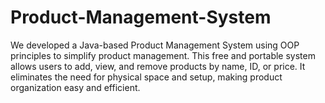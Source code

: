 # Product-Management-System
We developed a Java-based Product Management System using OOP principles to simplify product management. This free and portable system allows users to add, view, and remove products by name, ID, or price. It eliminates the need for physical space and setup, making product organization easy and efficient.
